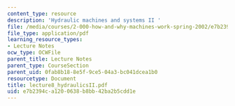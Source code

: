 ```yaml
---
content_type: resource
description: 'Hydraulic machines and systems II '
file: /media/courses/2-000-how-and-why-machines-work-spring-2002/e7b2394ca1200638b8bb42ba2b5cdd1e_lecture8_hydraulicsII.pdf
file_type: application/pdf
learning_resource_types:
- Lecture Notes
ocw_type: OCWFile
parent_title: Lecture Notes
parent_type: CourseSection
parent_uid: 0fab8b18-8e5f-9ce5-04a3-bc041dcea1b0
resourcetype: Document
title: lecture8_hydraulicsII.pdf
uid: e7b2394c-a120-0638-b8bb-42ba2b5cdd1e
---
```

